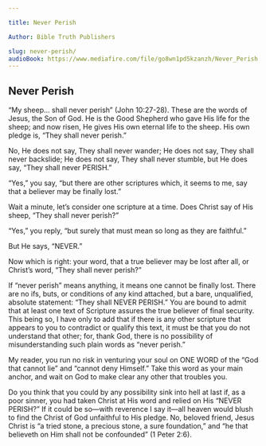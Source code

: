 ```yaml
---

title: Never Perish

Author: Bible Truth Publishers

slug: never-perish/
audioBook: https://www.mediafire.com/file/go8wn1pd5kzanzh/Never_Perish.mp3/file
---
```




## Never Perish

“My sheep… shall never perish” (John 10:27-28). These are the words of Jesus, the Son of God. He is the Good Shepherd who gave His life for the sheep; and now risen, He gives His own eternal life to the sheep. His own pledge is, “They shall never perish.”

No, He does not say, They shall never wander; He does not say, They shall never backslide; He does not say, They shall never stumble, but He does say, “They shall never PERISH.”

“Yes,” you say, “but there are other scriptures which, it seems to me, say that a believer may be finally lost.”

Wait a minute, let’s consider one scripture at a time. Does Christ say of His sheep, “They shall never perish?”

“Yes,” you reply, “but surely that must mean so long as they are faithful.”

But He says, “NEVER.”

Now which is right: your word, that a true believer may be lost after all, or Christ’s word, “They shall never perish?”

If “never perish” means anything, it means one cannot be finally lost. There are no ifs, buts, or conditions of any kind attached, but a bare, unqualified, absolute statement: “They shall NEVER PERISH.” You are bound to admit that at least one text of Scripture assures the true believer of final security. This being so, I have only to add that if there is any other scripture that appears to you to contradict or qualify this text, it must be that you do not understand that other; for, thank God, there is no possibility of misunderstanding such plain words as “never perish.”

My reader, you run no risk in venturing your soul on ONE WORD of the “God that cannot lie” and “cannot deny Himself.” Take this word as your main anchor, and wait on God to make clear any other that troubles you.

Do you think that you could by any possibility sink into hell at last if, as a poor sinner, you had taken Christ at His word and relied on His “NEVER PERISH?” If it could be so—with reverence I say it—all heaven would blush to find the Christ of God unfaithful to His pledge. No, beloved friend, Jesus Christ is “a tried stone, a precious stone, a sure foundation,” and “he that believeth on Him shall not be confounded” (1 Peter 2:6).